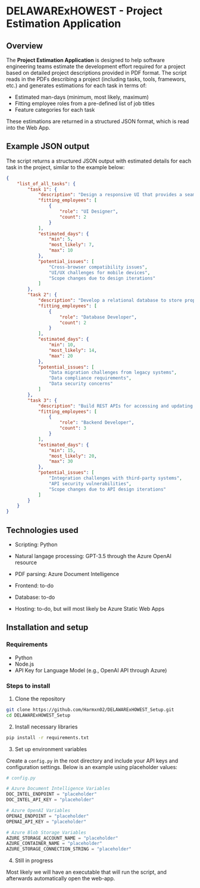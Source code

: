 # DELAWARExHOWEST - Project Estimation Application

## Overview

The **Project Estimation Application** is designed to help software engineering teams estimate the development effort required for a project based on detailed project descriptions provided in PDF format. The script reads in the PDFs describing a project (including tasks, tools, framewors, etc.) and generates estimations for each task in terms of:

- Estimated man-days (minimum, most likely, maximum)
- Fitting employee roles from a pre-defined list of job titles
- Feature categories for each task

These estimations are returned in a structured JSON format, which is read into the Web App.

## Example JSON output

The script returns a structured JSON output with estimated details for each task in the project, similar to the example below:

``` json
{
    "list_of_all_tasks": {
        "task 1": {
            "description": "Design a responsive UI that provides a seamless experience across devices (desktop, tablet, mobile)",
            "fitting_employees": [
                {
                    "role": "UI Designer",
                    "count": 2
                }
            ],
            "estimated_days": {
                "min": 5,
                "most_likely": 7,
                "max": 10
            },
            "potential_issues": [
                "Cross-browser compatibility issues",
                "UI/UX challenges for mobile devices",
                "Scope changes due to design iterations"
            ]
        },
        "task 2": {
            "description": "Develop a relational database to store property listings, user profiles, and interactions",
            "fitting_employees": [
                {
                    "role": "Database Developer",
                    "count": 2
                }
            ],
            "estimated_days": {
                "min": 10,
                "most_likely": 14,
                "max": 20
            },
            "potential_issues": [
                "Data migration challenges from legacy systems",
                "Data compliance requirements",
                "Data security concerns"
            ]
        },
        "task 3": {
            "description": "Build REST APIs for accessing and updating property listings, user profiles, and appointment details",
            "fitting_employees": [
                {
                    "role": "Backend Developer",
                    "count": 3
                }
            ],
            "estimated_days": {
                "min": 15,
                "most_likely": 20,
                "max": 30
            },
            "potential_issues": [
                "Integration challenges with third-party systems",
                "API security vulnerabilities",
                "Scope changes due to API design iterations"
            ]
        }
    }
}
```

## Technologies used

- Scripting: Python
- Natural langage processing: GPT-3.5 through the Azure OpenAI resource
- PDF parsing: Azure Document Intelligence

- Frontend: to-do
- Database: to-do
- Hosting: to-do, but will most likely be Azure Static Web Apps

## Installation and setup

### Requirements

- Python
- Node.js
- API Key for Language Model (e.g., OpenAI API through Azure)

### Steps to install

1. Clone the repository

``` bash
git clone https://github.com/Harmxn02/DELAWARExHOWEST_Setup.git
cd DELAWARExHOWEST_Setup

```

2. Install necessary libraries

``` bash
pip install -r requirements.txt
```

3. Set up environment variables

Create a `config.py` in the root directory and include your API keys and configuration settings. Below is an example using placeholder values:

``` python
# config.py

# Azure Document Intelligence Variables
DOC_INTEL_ENDPOINT = "placeholder"
DOC_INTEL_API_KEY = "placeholder"

# Azure OpenAI Variables
OPENAI_ENDPOINT = "placeholder"
OPENAI_API_KEY = "placeholder"

# Azure Blob Storage Variables
AZURE_STORAGE_ACCOUNT_NAME = "placeholder"
AZURE_CONTAINER_NAME = "placeholder"
AZURE_STORAGE_CONNECTION_STRING = "placeholder"
```

4. Still in progress

Most likely we will have an executable that will run the script, and afterwards automatically open the web-app.
